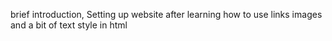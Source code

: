 brief introduction,
Setting up website after learning how to use links images and a bit of text style in html